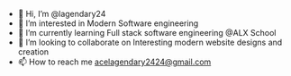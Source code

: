 - 👋 Hi, I’m @lagendary24
- 👀 I’m interested in Modern Software engineering
- 🌱 I’m currently learning Full stack software engineering @ALX School
- 💞️ I’m looking to collaborate on Interesting modern website designs and creation
- 📫 How to reach me acelagendary2424@gmail.com

<!---
lagendary24/lagendary24 is a ✨ special ✨ repository because its `README.md` (this file) appears on your GitHub profile.
You can click the Preview link to take a look at your changes.
--->
